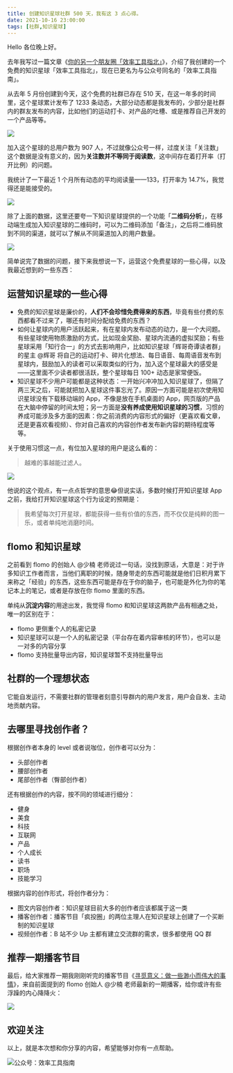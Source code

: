 ```yaml
---
title: 创建知识星球社群 500 天，我有这 3 点心得。                                               
date: 2021-10-16 23:00:00               
tags: [社群,知识星球]                                                           
---
```


Hello 各位晚上好。      

去年我写过一篇文章《[你的另一个朋友圈「效率工具指北」](https://mp.weixin.qq.com/s?__biz=MzAxMjY0NTY5OA==&mid=2649882126&idx=1&sn=763e1f64a72ad57915e8c532e50126a2&chksm=83abfa23b4dc7335e0be802f04cbce653f6c60dc0fc45b5c778dc89552e652e79c6227c44b32&token=215341684&lang=zh_CN#rd)》，介绍了我创建的一个免费的知识星球「效率工具指北」，现在已更名为与公众号同名的「效率工具指南」。     

从去年 5 月份创建到今天，这个免费的社群已存在 510 天，在这一年多的时间里，这个星球累计发布了 1233 条动态，大部分动态都是我发布的，少部分是社群内的群友发布的内容，比如他们的运动打卡、对产品的吐槽、或是推荐自己开发的一个产品等等。       

![](https://article-picbed-1302715071.cos.ap-guangzhou.myqcloud.com/2021/10/16/16343892328689.jpg)

加入这个星球的总用户数为 907 人，不过就像公众号一样，过度关注「关注数」这个数据是没有意义的，因为**关注数并不等同于阅读数**，这中间存在着打开率（打开比例）的问题。     

我统计了一下最近 1 个月所有动态的平均阅读量——133，打开率为 14.7%，我觉得还是能接受的。     

![](https://article-picbed-1302715071.cos.ap-guangzhou.myqcloud.com/2021/10/16/16343900248560.jpg)

除了上面的数据，这里还要夸一下知识星球提供的一个功能「**二维码分析**」，在移动端生成加入知识星球的二维码时，可以为二维码添加「备注」，之后将二维码放到不同的渠道，就可以了解从不同渠道加入的用户数量。    

![](https://article-picbed-1302715071.cos.ap-guangzhou.myqcloud.com/2021/10/16/16343906154404.jpg)

简单说完了数据的问题，接下来我想说一下，运营这个免费星球的一些心得，以及我最近想到的一些东西：   


## 运营知识星球的一些心得     

* 免费的知识星球是廉价的，**人们不会珍惜免费得来的东西**，毕竟有些付费的东西都看不过来了，哪还有时间分配给免费的东西？                   
* 如何让星球内的用户活跃起来，有在星球内发布动态的动力，是一个大问题。有些星球使用物质激励的方式，比如现金奖励、星球内流通的虚拟奖励；有些星球采用「知行合一」的方式去影响用户，比如知识星球「辉哥奇谭读者群」的星主 @辉哥 将自己的运动打卡、碎片化想法、每日语音、每周语音发布到星球内，鼓励加入的读者可以采取类似的行为，加入这个星球最大的感受是——这里面不少读者都很活跃，整个星球每日 100+ 动态是家常便饭。     
* 知识星球不少用户可能都是这种状态：一开始兴冲冲加入知识星球了，但隔了两三天之后，可能就把加入星球这件事忘光了。原因一方面可能是初次使用知识星球没有下载移动端的 App，不像是放在手机桌面的 App，网页版的产品在大脑中停留的时间太短；另一方面是**没有养成使用知识星球的习惯**，习惯的养成可能涉及多方面的因素：你之前消费的内容形式的偏好（更喜欢看文章，还是更喜欢看视频）、你对自己喜欢的内容创作者发布新内容的期待程度等等。        

关于使用习惯这一点，有位加入星球的用户是这么看的：  

> 越难的事越能过滤人。     

![](https://article-picbed-1302715071.cos.ap-guangzhou.myqcloud.com/2021/10/16/16343936437865.jpg)
   
他说的这个观点，有一点点哲学的意思😂但说实话，多数时候打开知识星球 App 之前，我给打开知识星球这个行为设定的预期是：   

> 我希望每次打开星球，都能获得一些有价值的东西，而不仅仅是纯粹的图一乐，或者单纯地消磨时间。   

## flomo 和知识星球   

之前看到 flomo 的创始人 @少楠 老师说过一句话，没找到原话，大意是：对于许多知识工作者而言，当他们离职的时候，随身带走的东西可能就是他们日积月累下来称之「经验」的东西，这些东西可能是存在于你的脑子，也可能是外化为你的笔记本上的笔记，或者是存放在你 flomo 里面的东西。    

单纯从**沉淀内容**的用途出发，我觉得 flomo 和知识星球这两款产品有相通之处，唯一的区别在于：   

* flomo 更侧重个人的私密记录      
* 知识星球可以是一个人的私密记录（平台存在着内容审核的环节），也可以是一对多的内容分享        
* flomo 支持批量导出内容，知识星球暂不支持批量导出


## 社群的一个理想状态

它能自发运行，不需要社群的管理者刻意引导群内的用户发言，用户会自发、主动地贡献内容。       

## 去哪里寻找创作者？      

根据创作者本身的 level 或者说咖位，创作者可以分为：   

* 头部创作者
* 腰部创作者
* 尾部创作者（臀部创作者）   

还有根据创作的内容，按不同的领域进行细分：   

* 健身
* 美食  
* 科技   
* 互联网
* 产品
* 个人成长   
* 读书  
* 职场   
* 技能学习     

根据内容的创作形式，将创作者分为：           

* 图文内容创作者：知识星球目前大多的创作者应该都属于这一类           
* 播客创作者：播客节目「疯投圈」的两位主理人在知识星球上创建了一个买断制的知识星球              
* 视频创作者：B 站不少 Up 主都有建立交流群的需求，很多都使用 QQ 群   

## 推荐一期播客节目   

最后，给大家推荐一期我刚刚听完的播客节目《[寻觅意义：做一些渺小而伟大的事情](https://www.xiaoyuzhoufm.com/episode/615afe285a518e53b88049ec)》，来自前面提到的 flomo 创始人 @少楠 老师最新的一期播客，给你或许有些浮躁的内心降降火：      

![](https://article-picbed-1302715071.cos.ap-guangzhou.myqcloud.com/2021/10/16/16343952861090.jpg)


## 欢迎关注     

以上，就是本次想和你分享的内容，希望能够对你有一点帮助。     

![公众号：效率工具指南](https://article-picbed-1302715071.cos.ap-guangzhou.myqcloud.com/2021/05/28/gong-zhong-hao-wei-bu-er-wei-ma-dailogo.png)              

